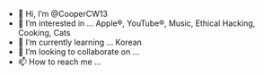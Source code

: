 - 👋 Hi, I’m @CooperCW13
- 👀 I’m interested in ... Apple®, YouTube®, Music, Ethical Hacking, Cooking, Cats
- 🌱 I’m currently learning ... Korean
- 💞️ I’m looking to collaborate on ...
- 📫 How to reach me ...

<!---
CooperCW13/CooperCW13 is a ✨ special ✨ repository because its `README.md` (this file) appears on your GitHub profile.
You can click the Preview link to take a look at your changes.
--->
